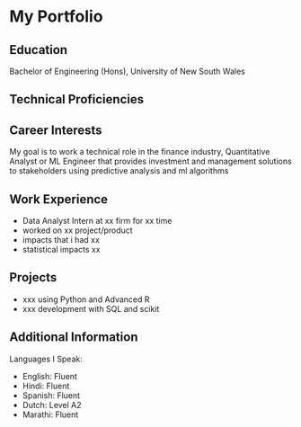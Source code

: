 # My Portfolio

## Education
Bachelor of Engineering (Hons), University of New South Wales

## Technical Proficiencies

## Career Interests
My goal is to work a technical role in the finance industry, Quantitative Analyst or ML Engineer that provides
investment and management solutions to stakeholders using predictive analysis and ml algorithms

## Work Experience
- Data Analyst Intern at xx firm for xx time
- worked on xx project/product
- impacts that i had xx
- statistical impacts xx

  
## Projects
- xxx using Python and Advanced R
- xxx development with SQL and scikit


## Additional Information
Languages I Speak:
- English: Fluent
- Hindi: Fluent
- Spanish: Fluent
- Dutch: Level A2
- Marathi: Fluent

  
